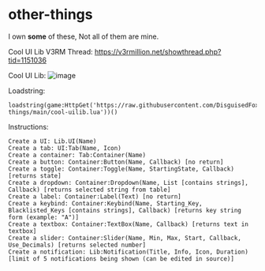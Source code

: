 # other-things

I own **some** of these, Not all of them are mine.

Cool UI Lib V3RM Thread: https://v3rmillion.net/showthread.php?tid=1151036


Cool UI Lib: ![image](https://user-images.githubusercontent.com/77709966/147716823-c4363cce-9de7-4cda-9f59-33734429b426.png)

Loadstring:
```
loadstring(game:HttpGet('https://raw.githubusercontent.com/DisguisedFox94/other-things/main/cool-uilib.lua'))()
```
Instructions:
```
Create a UI: Lib.UI(Name)
Create a tab: UI:Tab(Name, Icon)
Create a container: Tab:Container(Name) 
Create a button: Container:Button(Name, Callback) [no return]
Create a toggle: Container:Toggle(Name, StartingState, Callback) [returns state]
Create a dropdown: Container:Dropdown(Name, List [contains strings], Callback) [returns selected string from table]
Create a label: Container:Label(Text) [no return]
Create a keybind: Container:Keybind(Name, Starting_Key, Blacklisted_Keys [contains strings], Callback) [returns key string form (example: "A")]
Create a textbox: Container:TextBox(Name, Callback) [returns text in textbox]
Create a slider: Container:Slider(Name, Min, Max, Start, Callback, Use_Decimals) [returns selected number]
Create a notification: Lib:Notification(Title, Info, Icon, Duration) [limit of 5 notifications being shown (can be edited in source)]
```
